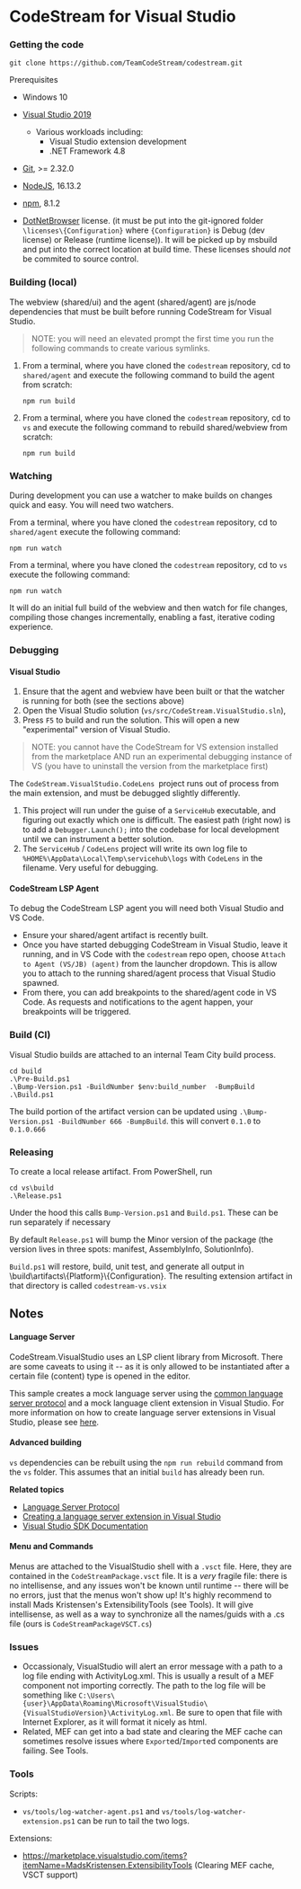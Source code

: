 ﻿# CodeStream for Visual Studio

### Getting the code

```
git clone https://github.com/TeamCodeStream/codestream.git
```

Prerequisites

- Windows 10
- [Visual Studio 2019](https://visualstudio.microsoft.com/downloads/)
   - Various workloads including:
      - Visual Studio extension development
      - .NET Framework 4.8
- [Git](https://git-scm.com/), >= 2.32.0
- [NodeJS](https://nodejs.org/en/), 16.13.2
- [npm](https://npmjs.com/), 8.1.2

- [DotNetBrowser](https://www.teamdev.com/dotnetbrowser) license. (it must be put into the git-ignored folder `\licenses\{Configuration}` where `{Configuration}` is Debug (dev license) or Release (runtime license)). It will be picked up by msbuild and put into the correct location at build time. These licenses should _not_ be commited to source control.

### Building (local)

The webview (shared/ui) and the agent (shared/agent) are js/node dependencies that must be built before running CodeStream for Visual Studio.

>NOTE: you will need an elevated prompt the first time you run the following commands to create various symlinks.


1. From a terminal, where you have cloned the `codestream` repository, cd to `shared/agent` and execute the following command to build the agent from scratch:

   ```
   npm run build
   ```


2. From a terminal, where you have cloned the `codestream` repository, cd to `vs` and execute the following command to rebuild shared/webview from scratch:

   ```
   npm run build
   ```
### Watching

During development you can use a watcher to make builds on changes quick and easy. You will need two watchers. 

From a terminal, where you have cloned the `codestream` repository, cd to `shared/agent` execute the following command:

```
npm run watch
```

From a terminal, where you have cloned the `codestream` repository, cd to `vs` execute the following command:

```
npm run watch
```

It will do an initial full build of the webview and then watch for file changes, compiling those changes incrementally, enabling a fast, iterative coding experience.

### Debugging

#### Visual Studio

1. Ensure that the agent and webview have been built or that the watcher is running for both (see the sections above)
1. Open the Visual Studio solution (`vs/src/CodeStream.VisualStudio.sln`),
1. Press `F5` to build and run the solution. This will open a new "experimental" version of Visual Studio.

>NOTE: you cannot have the CodeStream for VS extension installed from the marketplace AND run an experimental debugging instance of VS (you have to uninstall the version from the marketplace first)

The `CodeStream.VisualStudio.CodeLens `project runs out of process from the main extension, and must be debugged slightly differently.

1. This project will run under the guise of a `ServiceHub` executable, and figuring out exactly which one is difficult. The easiest path (right now) is to add a `Debugger.Launch();` into the codebase for local development until we can instrument a better solution.
1. The `ServiceHub` / `CodeLens` project will write its own log file to `%HOME%\AppData\Local\Temp\servicehub\logs` with `CodeLens` in the filename. Very useful for debugging.

#### CodeStream LSP Agent

To debug the CodeStream LSP agent you will need both Visual Studio and VS Code. 
- Ensure your shared/agent artifact is recently built. 
- Once you have started debugging CodeStream in Visual Studio, leave it running, and in VS Code with the `codestream` repo open, choose `Attach to Agent (VS/JB) (agent)` from the launcher dropdown. This is allow you to attach to the running shared/agent process that Visual Studio spawned. 
- From there, you can add breakpoints to the shared/agent code in VS Code. As requests and notifications to the agent happen, your breakpoints will be triggered. 

### Build (CI)

Visual Studio builds are attached to an internal Team City build process. 

```
cd build
.\Pre-Build.ps1
.\Bump-Version.ps1 -BuildNumber $env:build_number  -BumpBuild
.\Build.ps1
```

The build portion of the artifact version can be updated using `.\Bump-Version.ps1 -BuildNumber 666 -BumpBuild`. this will convert `0.1.0` to `0.1.0.666`

### Releasing

To create a local release artifact. From PowerShell, run

```
cd vs\build
.\Release.ps1
```

Under the hood this calls `Bump-Version.ps1` and `Build.ps1`. These can be run separately if necessary

By default `Release.ps1` will bump the Minor version of the package (the version lives in three spots: manifest, AssemblyInfo, SolutionInfo).

`Build.ps1` will restore, build, unit test, and generate all output in \build\artifacts\\{Platform}\\{Configuration}. The resulting extension artifact in that directory is called `codestream-vs.vsix`

## Notes

#### Language Server

CodeStream.VisualStudio uses an LSP client library from Microsoft. There are some caveats to using it -- as it is only allowed to be instantiated after a certain file (content) type is opened in the editor.

This sample creates a mock language server using the [common language server protocol](https://github.com/Microsoft/language-server-protocol/blob/master/protocol.md) and a mock language client extension in Visual Studio. For more information on how to create language server extensions in Visual Studio, please see [here](https://docs.microsoft.com/en-us/visualstudio/extensibility/adding-an-lsp-extension).

#### Advanced building

`vs` dependencies can be rebuilt using the `npm run rebuild` command from the `vs` folder. This assumes that an initial `build` has already been run.


**Related topics**

- [Language Server Protocol](https://docs.microsoft.com/en-us/visualstudio/extensibility/language-server-protocol)
- [Creating a language server extension in Visual Studio](https://docs.microsoft.com/en-us/visualstudio/extensibility/adding-an-lsp-extension)
- [ Visual Studio SDK Documentation ](https://docs.microsoft.com/en-us/visualstudio/extensibility/visual-studio-sdk)

#### Menu and Commands

Menus are attached to the VisualStudio shell with a `.vsct` file. Here, they are contained in the `CodeStreamPackage.vsct` file. It is a _very_ fragile file: there is no intellisense, and any issues won't be known until runtime -- there will be no errors, just that the menus won't show up! It's highly recommend to install Mads Kristensen's ExtensibilityTools (see Tools). It will give intellisense, as well as a way to synchronize all the names/guids with a .cs file (ours is `CodeStreamPackageVSCT.cs`)

### Issues

- Occassionaly, VisualStudio will alert an error message with a path to a log file ending with ActivityLog.xml. This is usually a result of a MEF component not importing correctly. The path to the log file will be something like `C:\Users\{user}\AppData\Roaming\Microsoft\VisualStudio\{VisualStudioVersion}\ActivityLog.xml`. Be sure to open that file with Internet Explorer, as it will format it nicely as html.
- Related, MEF can get into a bad state and clearing the MEF cache can sometimes resolve issues where `Export`ed/`Import`ed components are failing. See Tools.

### Tools

Scripts:

- `vs/tools/log-watcher-agent.ps1` and `vs/tools/log-watcher-extension.ps1` can be run to tail the two logs.

Extensions: 

- https://marketplace.visualstudio.com/items?itemName=MadsKristensen.ExtensibilityTools (Clearing MEF cache, VSCT support)
